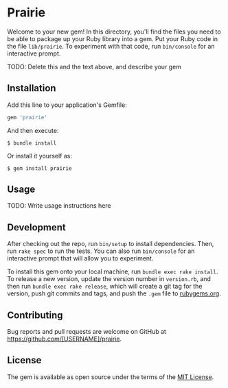 # Prairie

Welcome to your new gem! In this directory, you'll find the files you need to be able to package up your Ruby library into a gem. Put your Ruby code in the file `lib/prairie`. To experiment with that code, run `bin/console` for an interactive prompt.

TODO: Delete this and the text above, and describe your gem

## Installation

Add this line to your application's Gemfile:

```ruby
gem 'prairie'
```

And then execute:

    $ bundle install

Or install it yourself as:

    $ gem install prairie

## Usage

TODO: Write usage instructions here

## Development

After checking out the repo, run `bin/setup` to install dependencies. Then, run `rake spec` to run the tests. You can also run `bin/console` for an interactive prompt that will allow you to experiment.

To install this gem onto your local machine, run `bundle exec rake install`. To release a new version, update the version number in `version.rb`, and then run `bundle exec rake release`, which will create a git tag for the version, push git commits and tags, and push the `.gem` file to [rubygems.org](https://rubygems.org).

## Contributing

Bug reports and pull requests are welcome on GitHub at https://github.com/[USERNAME]/prairie.


## License

The gem is available as open source under the terms of the [MIT License](https://opensource.org/licenses/MIT).

